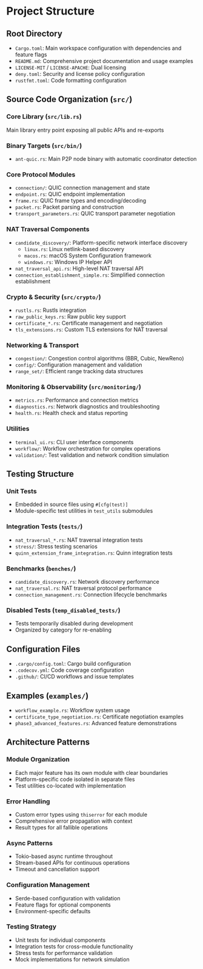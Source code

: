 # Project Structure

## Root Directory
- `Cargo.toml`: Main workspace configuration with dependencies and feature flags
- `README.md`: Comprehensive project documentation and usage examples
- `LICENSE-MIT` / `LICENSE-APACHE`: Dual licensing
- `deny.toml`: Security and license policy configuration
- `rustfmt.toml`: Code formatting configuration

## Source Code Organization (`src/`)

### Core Library (`src/lib.rs`)
Main library entry point exposing all public APIs and re-exports

### Binary Targets (`src/bin/`)
- `ant-quic.rs`: Main P2P node binary with automatic coordinator detection

### Core Protocol Modules
- `connection/`: QUIC connection management and state
- `endpoint.rs`: QUIC endpoint implementation
- `frame.rs`: QUIC frame types and encoding/decoding
- `packet.rs`: Packet parsing and construction
- `transport_parameters.rs`: QUIC transport parameter negotiation

### NAT Traversal Components
- `candidate_discovery/`: Platform-specific network interface discovery
  - `linux.rs`: Linux netlink-based discovery
  - `macos.rs`: macOS System Configuration framework
  - `windows.rs`: Windows IP Helper API
- `nat_traversal_api.rs`: High-level NAT traversal API
- `connection_establishment_simple.rs`: Simplified connection establishment

### Crypto & Security (`src/crypto/`)
- `rustls.rs`: Rustls integration
- `raw_public_keys.rs`: Raw public key support
- `certificate_*.rs`: Certificate management and negotiation
- `tls_extensions.rs`: Custom TLS extensions for NAT traversal

### Networking & Transport
- `congestion/`: Congestion control algorithms (BBR, Cubic, NewReno)
- `config/`: Configuration management and validation
- `range_set/`: Efficient range tracking data structures

### Monitoring & Observability (`src/monitoring/`)
- `metrics.rs`: Performance and connection metrics
- `diagnostics.rs`: Network diagnostics and troubleshooting
- `health.rs`: Health check and status reporting

### Utilities
- `terminal_ui.rs`: CLI user interface components
- `workflow/`: Workflow orchestration for complex operations
- `validation/`: Test validation and network condition simulation

## Testing Structure

### Unit Tests
- Embedded in source files using `#[cfg(test)]`
- Module-specific test utilities in `test_utils` submodules

### Integration Tests (`tests/`)
- `nat_traversal_*.rs`: NAT traversal integration tests
- `stress/`: Stress testing scenarios
- `quinn_extension_frame_integration.rs`: Quinn integration tests

### Benchmarks (`benches/`)
- `candidate_discovery.rs`: Network discovery performance
- `nat_traversal.rs`: NAT traversal protocol performance
- `connection_management.rs`: Connection lifecycle benchmarks

### Disabled Tests (`temp_disabled_tests/`)
- Tests temporarily disabled during development
- Organized by category for re-enabling

## Configuration Files
- `.cargo/config.toml`: Cargo build configuration
- `.codecov.yml`: Code coverage configuration
- `.github/`: CI/CD workflows and issue templates

## Examples (`examples/`)
- `workflow_example.rs`: Workflow system usage
- `certificate_type_negotiation.rs`: Certificate negotiation examples
- `phase3_advanced_features.rs`: Advanced feature demonstrations

## Architecture Patterns

### Module Organization
- Each major feature has its own module with clear boundaries
- Platform-specific code isolated in separate files
- Test utilities co-located with implementation

### Error Handling
- Custom error types using `thiserror` for each module
- Comprehensive error propagation with context
- Result types for all fallible operations

### Async Patterns
- Tokio-based async runtime throughout
- Stream-based APIs for continuous operations
- Timeout and cancellation support

### Configuration Management
- Serde-based configuration with validation
- Feature flags for optional components
- Environment-specific defaults

### Testing Strategy
- Unit tests for individual components
- Integration tests for cross-module functionality
- Stress tests for performance validation
- Mock implementations for network simulation